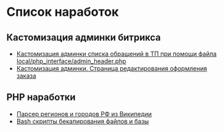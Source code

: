 # Список наработок
## Кастомизация админки битрикса

* [Кастомизация админки списка обращений в ТП при помощи файла local/php_interface/admin_header.php](https://github.com/golubeva-webmaster/working_practices_on_bitrix/blob/main/admin_custom.md)
* [Кастомизация админки. Страница редактирования оформления заказа](https://github.com/golubeva-webmaster/working_practices_on_bitrix/blob/main/admin_custom_order.md)

## PHP наработки
* [Парсер регионов и городов РФ из Википедии](https://github.com/golubeva-webmaster/working_practices_on_bitrix/blob/main/parser/)
* [Bash скрипты бекапирования файлов и базы](https://github.com/golubeva-webmaster/working_practices_on_bitrix/blob/main/backup/)

